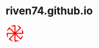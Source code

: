 # riven74.github.io
<img src="https://github.com/riven74/img/blob/master/kolovrat.png" width="50" height="50">
